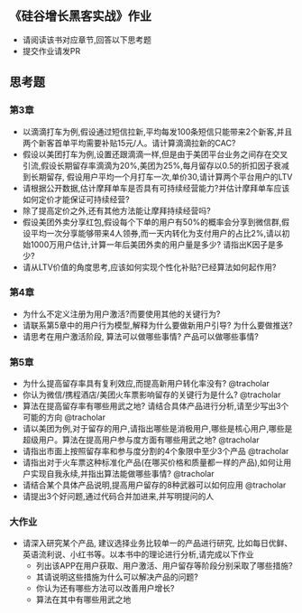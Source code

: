 ## 《硅谷增长黑客实战》作业
- 请阅读该书对应章节,回答以下思考题
- 提交作业请发PR


## 思考题


### 第3章
- 以滴滴打车为例,假设通过短信拉新,平均每发100条短信只能带来2个新客,并且两个新客首单平均需要补贴15元/人。请计算滴滴拉新的CAC?
- 假设以美团打车为例,设置还跟滴滴一样,但是由于美团平台业务之间存在交叉引流,假设长期留存率滴滴为20%,美团为25%,每月留存以0.5的折扣因子衰减到长期留存, 假设用户平均一个月打车一次,单价30,请计算两个平台用户的LTV
- 请根据公开数据,估计摩拜单车是否具有可持续经营能力?并估计摩拜单车应该如何定价才能保证可持续经营?
- 除了提高定价之外,还有其他方法能让摩拜持续经营吗?
- 假设美团外卖分享红包,假设每个下单的用户有50%的概率会分享到微信群,假设平均一次分享能够带来4人领券,而一天内转化为支付用户的占比2%,请以初始1000万用户估计,计算一年后美团外卖的用户量是多少? 请指出K因子是多少?
- 请从LTV价值的角度思考,应该如何实现个性化补贴?已经算法如何起作用?

### 第4章
- 为什么不定义注册为用户激活?而要使用其他的关键行为?
- 请联系第5章中的用户行为模型,解释为什么要做新用户引导? 为什么要做推送?
- 请思考在用户激活阶段, 算法可以做哪些事情? 产品可以做哪些事情?

### 第5章
- 为什么提高留存率具有复利效应,而提高新用户转化率没有? @tracholar
- 你认为微信/携程酒店/美团火车票影响留存的关键行为是什么? @tracholar
- 算法在提高留存率有哪些用武之地? 请结合具体产品进行分析,请至少写出3个可能的方向 @tracholar
- 请以美团为例,对于留存的用户,请指出哪些是消极用户,哪些是核心用户,哪些是超级用户。算法在提高用户参与度方面有哪些用武之地? @tracholar
- 请指出市面上按照留存率和参与度分割的4个象限中至少3个产品 @tracholar
- 请指出对于火车票这种标准化产品(在哪买价格和质量都一样的产品),如何让用户实现自我永续,并指出算法能做哪些事情? @tracholar
- 请结合某个具体产品说明,提高用户留存的8种武器可以如何应用 @tracholar
- 请提出3个好问题,通过代码合并加进来,并写明提问的人


### 大作业
- 请深入研究某个产品, 建议选择业务比较单一的产品进行研究, 比如每日优鲜、英语流利说、小红书等。以本书中的理论进行分析,请完成以下作业
    - 列出该APP在用户获取、用户激活、用户留存等阶段分别采取了哪些措施?
    - 其请说明这些措施为什么可以解决产品的问题?
    - 你认为还有哪些方法可以改善用户增长?
    - 算法在其中有哪些用武之地
